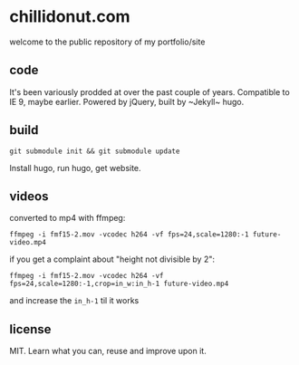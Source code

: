 # chillidonut.com

welcome to the public repository of my portfolio/site

## code

It's been variously prodded at over the past couple of years. Compatible to
IE 9, maybe earlier. Powered by jQuery, built by ~Jekyll~ hugo.

## build

`git submodule init && git submodule update`

Install hugo, run hugo, get website.

## videos

converted to mp4 with ffmpeg:

`ffmpeg -i fmf15-2.mov -vcodec h264 -vf fps=24,scale=1280:-1 future-video.mp4`

if you get a complaint about "height not divisible by 2":

`ffmpeg -i fmf15-2.mov -vcodec h264 -vf fps=24,scale=1280:-1,crop=in_w:in_h-1 future-video.mp4`

and increase the `in_h-1` til it works

## license

MIT. Learn what you can, reuse and improve upon it.
